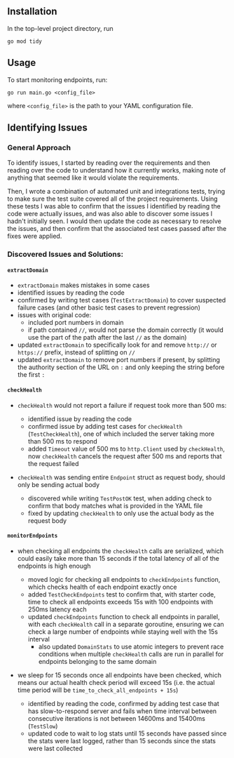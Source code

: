 ## Installation
In the top-level project directory, run
```
go mod tidy
```

## Usage
To start monitoring endpoints, run:
```
go run main.go <config_file>
```

where `<config_file>` is the path to your YAML configuration file.

## Identifying Issues
### General Approach
To identify issues, I started by reading over the requirements and then reading over the code to understand how it currently works, making note of anything that seemed like it would violate the requirements.

Then, I wrote a combination of automated unit and integrations tests, trying to make sure the test suite covered all of the project requirements. Using these tests I was able to confirm that the issues I identified by reading the code were actually issues, and was also able to discover some issues I hadn't initially seen. I would then update the code as necessary to resolve the issues, and then confirm that the associated test cases passed after the fixes were applied.

### Discovered Issues and Solutions:
#### `extractDomain`
- `extractDomain` makes mistakes in some cases
- identified issues by reading the code
- confirmed by writing test cases (`TestExtractDomain`) to cover suspected failure cases (and other basic test cases to prevent regression)
- issues with original code:
  - included port numbers in domain
  - if path contained `//`, would not parse the domain correctly (it would use the part of the path after the last `//` as the domain)
- updated `extractDomain` to specifically look for and remove `http://` or `https://` prefix, instead of splitting on `//`
- updated `extractDomain` to remove port numbers if present, by splitting the authority section of the URL on `:` and only keeping the string before the first `:`

#### `checkHealth`
- `checkHealth` would not report a failure if request took more than 500 ms:
  - identified issue by reading the code
  - confirmed issue by adding test cases for `checkHealth` (`TestCheckHealth`), one of which included the server taking more than 500 ms to respond
  - added `Timeout` value of 500 ms to `http.Client` used by `checkHealth`, now `checkHealth` cancels the request after 500 ms and reports that the request failed

- `checkHealth` was sending entire `Endpoint` struct as request body, should only be sending actual body
  - discovered while writing `TestPostOK` test, when adding check to confirm that body matches what is provided in the YAML file
  - fixed by updating `checkHealth` to only use the actual body as the request body

#### `monitorEndpoints`
- when checking all endpoints the `checkHealth` calls are serialized, which could easily take more than 15 seconds if the total latency of all of the endpoints is high enough
  - moved logic for checking all endpoints to `checkEndpoints` function, which checks health of each endpoint exactly once
  - added `TestCheckEndpoints` test to confirm that, with starter code, time to check all endpoints exceeds 15s with 100 endpoints with 250ms latency each
  - updated `checkEndpoints` function to check all endpoints in parallel, with each `checkHealth` call in a separate goroutine, ensuring we can check a large number of endpoints while staying well with the 15s interval
    - also updated `DomainStats` to use atomic integers to prevent race conditions when multiple `checkHealth` calls are run in parallel for endpoints belonging to the same domain

- we sleep for 15 seconds once all endpoints have been checked, which means our actual health check period will exceed 15s (i.e. the actual time period will be `time_to_check_all_endpoints + 15s`)
  - identified by reading the code, confirmed by adding test case that has slow-to-respond server and fails when time interval between consecutive iterations is not between 14600ms and 15400ms (`TestSlow`)
  - updated code to wait to log stats until 15 seconds have passed since the stats were last logged, rather than 15 seconds since the stats were last collected
